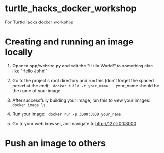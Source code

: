 # turtle_hacks_docker_workshop
For TurtleHacks docker workshop

# Creating and running an image locally
1. Open to app/website.py and edit the "Hello World!" to something else like "Hello John!"

2. Go to the project's root directory and run this (don't forget the spaced period at the end):
<code> docker build -t your_name . </code> 
your_name should be the name of your image

3. After successfully building your image, run this to view your images:
<code> docker image ls </code>

4. Run your image:
<code> docker run -p 3000:3000 your_name </code>

5. Go to your web browser, and navigate to http://127.0.0.1:3000

# Push an image to others

